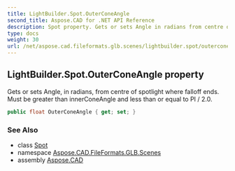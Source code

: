 ```yaml
---
title: LightBuilder.Spot.OuterConeAngle
second_title: Aspose.CAD for .NET API Reference
description: Spot property. Gets or sets Angle in radians from centre of spotlight where falloff ends. Must be greater than innerConeAngle and less than or equal to PI / 2.0
type: docs
weight: 30
url: /net/aspose.cad.fileformats.glb.scenes/lightbuilder.spot/outerconeangle/
---
```

## LightBuilder.Spot.OuterConeAngle property

Gets or sets Angle, in radians, from centre of spotlight where falloff ends. Must be greater than innerConeAngle and less than or equal to PI / 2.0.

```csharp
public float OuterConeAngle { get; set; }
```

### See Also

* class [Spot](../)
* namespace [Aspose.CAD.FileFormats.GLB.Scenes](../../lightbuilder.spot/)
* assembly [Aspose.CAD](../../../)


